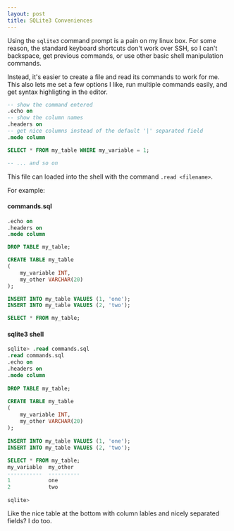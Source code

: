 ```yaml
---
layout: post
title: SQLite3 Conveniences
---
```


Using the `sqlite3` command prompt is a pain on my linux box.
For some reason, the standard keyboard shortcuts don't work over SSH, so I can't
backspace, get previous commands, or use other basic shell manipulation commands.

Instead, it's easier to create a file and read its commands to work for me.
This also lets me set a few options I like, run multiple commands easily, and get
syntax highligting in the editor.

```sql
-- show the command entered
.echo on
-- show the column names
.headers on
-- get nice columns instead of the default '|' separated field
.mode column

SELECT * FROM my_table WHERE my_variable = 1;

-- ... and so on
```

This file can loaded into the shell with the command `.read <filename>`.

For example:

#### commands.sql

```sql
.echo on
.headers on
.mode column

DROP TABLE my_table;

CREATE TABLE my_table
(
    my_variable INT,
    my_other VARCHAR(20)
);

INSERT INTO my_table VALUES (1, 'one');
INSERT INTO my_table VALUES (2, 'two');

SELECT * FROM my_table;
```

#### sqlite3 shell

```sql
sqlite> .read commands.sql             
.read commands.sql                     
.echo on                               
.headers on                            
.mode column                           
                                       
DROP TABLE my_table;                   
                                       
CREATE TABLE my_table                  
(                                      
    my_variable INT,                   
    my_other VARCHAR(20)               
);                                     
                                       
INSERT INTO my_table VALUES (1, 'one');
INSERT INTO my_table VALUES (2, 'two');
                                       
SELECT * FROM my_table;                
my_variable  my_other                  
-----------  ----------                
1            one                       
2            two                       
                                       
sqlite>                                
```

Like the nice table at the bottom with column lables and nicely separated fields?
I do too.
